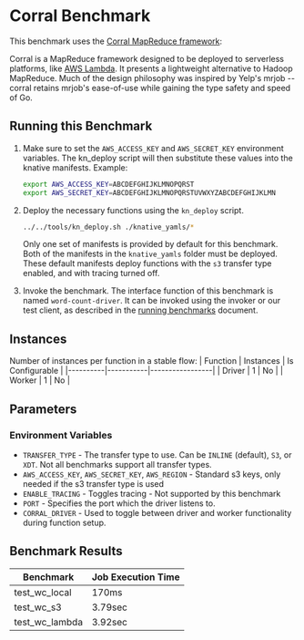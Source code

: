 # Corral Benchmark

This benchmark uses the [Corral MapReduce framework](https://github.com/bcongdon/corral):

Corral is a MapReduce framework designed to be deployed to serverless platforms, like 
[AWS Lambda](https://aws.amazon.com/lambda/). It presents a lightweight alternative to Hadoop 
MapReduce. Much of the design philosophy was inspired by Yelp's mrjob -- corral retains mrjob's ease-of-use while gaining the 
type safety and speed of Go.

## Running this Benchmark

1. Make sure to set the `AWS_ACCESS_KEY` and `AWS_SECRET_KEY` environment variables.
    The kn_deploy script will then substitute these values into the knative manifests.
    Example:
    ```bash               
    export AWS_ACCESS_KEY=ABCDEFGHIJKLMNOPQRST
    export AWS_SECRET_KEY=ABCDEFGHIJKLMNOPQRSTUVWXYZABCDEFGHIJKLMN
    ```

2. Deploy the necessary functions using the `kn_deploy` script.
    ```bash
    ../../tools/kn_deploy.sh ./knative_yamls/*
    ```
    Only one set of manifests is provided by default for this benchmark. Both of the manifests in
    the `knative_yamls` folder must be deployed. These default manifests deploy functions with
    the `s3` transfer type enabled, and with tracing turned off.

3. Invoke the benchmark. The interface function of this benchmark is named `word-count-driver`. It can be
    invoked using the invoker or our test client, as described in the 
    [running benchmarks](/docs/running_benchmarks.md) document.

## Instances
Number of instances per function in a stable flow:
| Function | Instances | Is Configurable |
|----------|-----------|-----------------|
| Driver | 1 | No |
| Worker | 1 | No |

## Parameters

### Environment Variables

- `TRANSFER_TYPE` - The transfer type to use. Can be `INLINE` (default), `S3`, or `XDT`. Not
all benchmarks support all transfer types.
- `AWS_ACCESS_KEY`, `AWS_SECRET_KEY`, `AWS_REGION` - Standard s3 keys, only needed if the s3
transfer type is used
- `ENABLE_TRACING` - Toggles tracing - Not supported by this benchmark
- `PORT` - Specifies the port which the driver listens to.
- `CORRAL_DRIVER` - Used to toggle between driver and worker functionality during function setup.

## Benchmark Results

| Benchmark      | Job Execution Time |
|----------------|--------------------|
| test_wc_local  | 170ms              |
| test_wc_s3     | 3.79sec            |
| test_wc_lambda | 3.92sec            |
